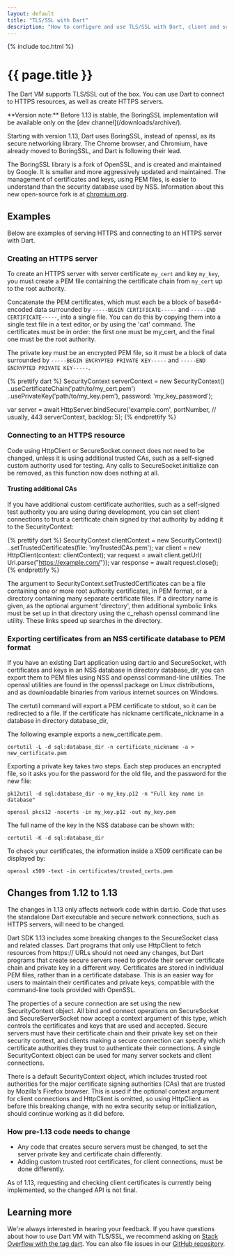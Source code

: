 ```yaml
---
layout: default
title: "TLS/SSL with Dart"
description: "How to configure and use TLS/SSL with Dart, client and server."
---
```


{% include toc.html %}

# {{ page.title }}

The Dart VM supports TLS/SSL out of the box. You can use Dart to connect to
HTTPS resources, as well as create HTTPS servers.

<aside class="alert alert-info" markdown="1">
**Version note:**
Before 1.13 is stable, the BoringSSL implementation will be available
only on the
[dev channel](/downloads/archive/).
</aside>

Starting with version 1.13, Dart uses BoringSSL, instead of openssl, as its
secure networking library. The Chrome browser, and Chromium, have already moved
to BoringSSL, and Dart is following their lead.

The BoringSSL library is a fork of OpenSSL, and is created and maintained by
Google. It is smaller and more aggressively updated and maintained.  The
management of certificates and keys, using PEM files, is easier to understand
than the security database used by NSS. Information about this new open-source
fork is at [chromium.org](boringssl).

## Examples

Below are examples of serving HTTPS and connecting to an HTTPS server with Dart.

### Creating an HTTPS server

To create an HTTPS server with server certificate `my_cert` and key `my_key`, you
must create a PEM file containing the certificate chain from `my_cert` up to the
root authority.

Concatenate the PEM certificates, which must each be a block of base64-encoded
data surrounded by `-----BEGIN CERTIFICATE-----` and
`-----END CERTIFICATE-----`,
into a single file. You can do this by copying them into a single text file in a
text editor, or by using the 'cat' command. The certificates must be in order:
the first one must be my_cert, and the final one must be the root authority.

The private key must be an encrypted PEM file, so it must be a block of data
surrounded by `-----BEGIN ENCRYPTED PRIVATE KEY-----` and `-----END ENCRYPTED
PRIVATE KEY-----`.

{% prettify dart %}
SecurityContext serverContext = new SecurityContext()
  ..useCertificateChain('path/to/my_cert.pem')
  ..usePrivateKey('path/to/my_key.pem'),
                  password: 'my_key_password');

var server = await HttpServer.bindSecure('example.com',
                              portNumber, // usually, 443
                              serverContext,
                              backlog: 5);
{% endprettify %}

### Connecting to an HTTPS resource

Code using HttpClient or SecureSocket.connect does not need to be changed,
unless it is using additional trusted CAs, such as a self-signed custom
authority used for testing.  Any calls to SecureSocket.initialize can be
removed, as this function now does nothing at all.

#### Trusting additional CAs

If you have additional custom certificate authorities, such as a self-signed
test authority you are using during development, you can set client connections
to trust a certificate chain signed by that authority by adding it to the
SecurityContext:

{% prettify dart %}
SecurityContext clientContext = new SecurityContext()
    ..setTrustedCertificates(file: 'myTrustedCAs.pem');
var client = new HttpClient(context: clientContext);
var request = await client.getUrl(
    Uri.parse("https://example.com/"));
var response = await request.close();
{% endprettify %}

The argument to SecurityContext.setTrustedCertificates can be a file containing
one or more root authority certificates, in PEM format, or a directory
containing many separate certificate files.  If a directory name is given, as
the optional argument 'directory', then additional symbolic links must be set up
in that directory using the c_rehash openssl command line utility.  These links
speed up searches in the directory.

### Exporting certificates from an NSS certificate database to PEM format

If you have an existing Dart application using dart:io and SecureSocket, with
certificates and keys in an NSS database in directory database_dir, you can
export them to PEM files using NSS and openssl command-line utilities.  The
openssl utilities are found in the openssl package on Linux distributions, and
as downloadable binaries from various internet sources on Windows.

The certutil command will export a PEM certificate to stdout, so it can be
redirected to a file. If the certificate has nickname certificate_nickname in a
database in directory database_dir,

The following example exports a new_certificate.pem.

`certutil -L -d sql:database_dir -n certificate_nickname -a > new_certificate.pem`

Exporting a private key takes two steps.  Each step produces an encrypted
file, so it asks you for the password for the old file, and the password for
the new file:

`pk12util -d sql:database_dir -o my_key.p12 -n "Full key name in database"`

`openssl pkcs12 -nocerts -in my_key.p12 -out my_key.pem`

The full name of the key in the NSS database can be shown with:

`certutil -K -d sql:database_dir`

To check your certificates, the information inside a X509 certificate can
be displayed by:

`openssl x509 -text -in certificates/trusted_certs.pem`

## Changes from 1.12 to 1.13

<aside>
The changes in 1.13 only affects network code within dart:io. Code that
uses the standalone Dart executable and secure network connections, such as
HTTPS servers, will need to be changed.
</aside>

Dart SDK 1.13 includes some breaking changes to the SecureSocket class and
related classes.  Dart programs that only use HttpClient to fetch resources from
https:// URLs should not need any changes, but Dart programs that create secure
servers need to provide their server certificate chain and private key in a
different way.  Certificates are stored in individual PEM files, rather than in
a certificate database.  This is an easier way for users to maintain their
certificates and private keys, compatible with the command-line tools provided
with OpenSSL.

The properties of a secure connection are set using the new SecurityContext
object.  All bind and connect operations on SecureSocket and SecureServerSocket
now accept a context argument of this type, which controls the certificates and
keys that are used and accepted. Secure servers must have their certificate
chain and their private key set on their security context, and clients making a
secure connection can specify which certificate authorities they trust to
authenticate their connections. A single SecurityContext object can be used for
many server sockets and client connections.

There is a default SecurityContext object, which includes trusted root
authorities for the major certificate signing authorities (CAs) that are trusted
by Mozilla's Firefox browser.  This is used if the optional context argument for
client connections and HttpClient is omitted, so using HttpClient as before this
breaking change, with no extra security setup or initialization, should continue
working as it did before.

### How pre-1.13 code needs to change

* Any code that creates secure servers must be changed, to set the server
private key and certificate chain differently.
* Adding custom trusted root certificates,
for client connections, must be done differently.

As of 1.13, requesting and checking client
certificates is currently being implemented, so the changed API is not final.

## Learning more

We're always interested in hearing your feedback. If you have questions about
how to use Dart VM with TLS/SSL, we recommend asking on
[Stack Overflow with the tag dart][so]. You can also file issues in our
[GitHub repository][issues].

[so]: http://stackoverflow.com/tags/dart
[issues]: https://github.com/dart-lang/sdk/issues
[boringssl]:  https://www.chromium.org/Home/chromium-security/boringssl
